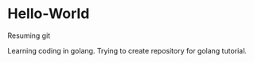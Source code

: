 # Hello-World
Resuming git

Learning coding in golang. Trying to create repository for golang tutorial.
